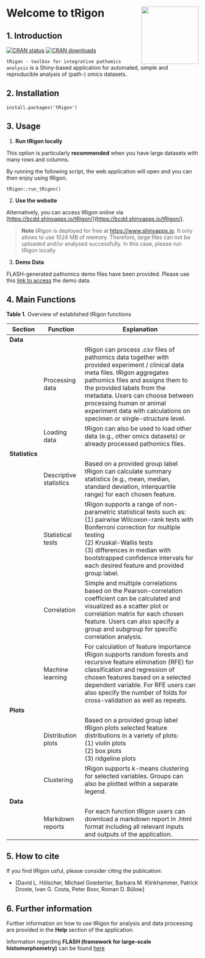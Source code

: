 # Welcome to tRigon <img src='https://github.com/dlhoelscher/aRrow/blob/main/www/tRigon_logo.png' align="right" height="150"/>

## 1. Introduction

[![CRAN status](http://www.r-pkg.org/badges/version/RawHummus)](https://cran.r-project.org/package=RawHummus) 
[![CRAN downloads](http://cranlogs.r-pkg.org/badges/grand-total/RawHummus)](https://cran.r-project.org/package=RawHummus)


`tRigon - toolbox for integrative pathomics analysis` is a Shiny-based application for automated, simple and reproducible analysis of (path-) omics datasets. 

## 2. Installation

```
install.packages('tRigon')
```
## 3. Usage

1. **Run tRigon locally**

This option is particularly **recommended** when you have large datasets with many rows and columns.

By running the following script, the web application will open and you can then enjoy using tRigon.

```
tRigon::run_tRigon()
```

2. **Use the website**

Alternatively, you can access tRigon online via [https://bcdd.shinyapps.io/tRigon/](https://bcdd.shinyapps.io/tRigon/). 

> **Note** 
> tRigon is deployed for free at https://www.shinyapps.io. It only allows to use 1024 MB of memory. Therefore, large files can not be uploaded and/or analysed successfully. In this case, please run tRigon locally.

3. **Demo Data**

FLASH-generated pathomics demo files have been provided. Please use this [link to access](https://git-ce.rwth-aachen.de/labooratory-ai/flash/-/blob/main/NGM_DataRepository.zip) the demo data.

## 4. Main Functions

**Table 1.** Overview of established tRigon functions

| Section      | Function                                                     | Explanation                                                                                                   |
|--------------|--------------------------------------------------------------|---------------------------------------------------------------------------------------------------------------| 
| **Data** |                                                              |                                                                                                               |
|              | Processing data                                             | tRigon can process .csv files of pathomics data together with provided experiment / clinical data meta files. tRigon aggregates pathomics files and assigns them to the provided labels from the metadata. Users can choose between processing human or animal experiment data with calculations on specimen or single-structure level. |                                                                            
|              | Loading data                                                 | tRigon can also be used to load other data (e.g., other omics datasets) or already processed pathomics files. |                                                                  
| **Statistics** |                                                            |                                                                                                               |                                                                                                                                                  
|              | Descriptive statistics                                       | Based on a provided group label tRigon can calculate summary statistics (e.g., mean, median, standard deviation, interquartile range) for each chosen feature. |                                                                                                                                                                                                                                                                                       
|              | Statistical tests                                             | tRigon supports a range of non-parametric statistical tests such as:<br />(1) pairwise Wilcoxon-rank tests with Bonferroni correction for multiple testing<br />(2) Kruskal-Wallis tests<br />(3) differences in median with bootstrapped confidence intervals for each desired feature and provided group label. |                                                                                                 
|              | Correlation                                                    | Simple and multiple correlations based on the Pearson-correlation coefficient can be calculated and visualized as a scatter plot or correlation matrix for each chosen feature. Users can also specify a group and subgroup for specific correlation analysis. |
|              | Machine learning                                              | For calculation of feature importance tRigon supports random forests and recursive feature elimination (RFE) for classification and regression of chosen features based on a selected dependent variable. For RFE users can also specify the number of folds for cross-validation as well as repeats. |
|   **Plots** |                                                             |                                                                                                          |                                                                                                                                         
|                | Distribution plots                                          | Based on a provided group label tRigon plots selected feature distributions in a variety of plots:<br />(1) violin plots<br />(2) box plots<br />(3) ridgeline plots |      
|                | Clustering                                                  | tRigon supports k-means clustering for selected variables. Groups can also be plotted within a separate legend. | 
| **Data** |                                                              |                                                                                                               |
|                 | Markdown reports                                                  | For each function tRigon users can download a markdown report in .html format including all relevant inputs and outputs of the application. |                                                                      

## 5. How to cite

If you find tRigon usful, please consider citing the publication:

- [David L. Hölscher, Michael Goedertier, Barbara M. Klinkhammer, Patrick Droste, Ivan G. Costa, Peter Boor, Roman D. Bülow]

## 6. Further information

Further information on how to use tRigon for analysis and data processing are provided in the **Help** section of the application.

Information regarding **FLASH (framework for large-scale histomorphometry)** can be found [here](https://www.nature.com/articles/s41467-023-36173-0)
